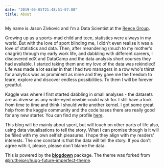 ```yaml
---
date: "2019-05-05T21:48:51-07:00"
title: About
---
```


My name is Jason Zivkovic and I'm a Data Scientist at the [Reece Group](https://www.reecegroup.com.au/).

Growing up as a sports-mad child and teen, statistics were always in my world. But with the love of sport blinding me, I didn't even realise it was a love of statistics and data. Then, after meandering (much to my mother's chagrin) through my early work life, and dabbling with different careers, I discovered edX and DataCamp and the data analysis short courses they had available. I started taking them and my love of the data was rekindled! Life was made a lot easier in that I had two managers in a row who's thirst for analytics was as prominent as mine and they gave me the freedom to learn, explore and discover endless possibilities. To them I will be forever greatful.

Kaggle was where I first started dabbling in small analyses - the datasets are as diverse as any wide-eyed newbie could wish for. I still have a look from time to time and think I should write another kernel. I got some great help from the kaggle community and the code bases there are really good for any new starter. You can find my profile [here](https://www.kaggle.com/jaseziv83).

This blog will be mainly about sport, but will touch on other parts of life also, using data visualisations to tell the story. What I can promise though is it will be filled with my own selfish pleasures. I hope they align with my readers' interests. The one constant is that the data will tell the story. If you don't agree with it, please, please don't blame the data.



This is powered by the [**blogdown**](https://github.com/rstudio/blogdown) package. The theme was forked from [@jrutheiser/hugo-future-imperfect-theme](https://themes.gohugo.io/future-imperfect/).
